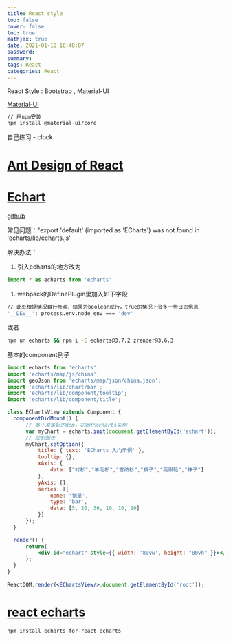 ```yaml
---
title: React style
top: false
cover: false
toc: true
mathjax: true
date: 2021-01-10 16:48:07
password:
summary:
tags: React
categories: React
---
```


React Style : Bootstrap , Material-UI

[Material-UI](https://material-ui.com/zh/getting-started/installation/)

```sh
// 用npm安装
npm install @material-ui/core
```

自己练习 - clock


# [Ant Design of React](https://ant.design/components/overview-cn/)



# [Echart](https://echarts.apache.org/zh/index.html)

[github](https://github.com/apache/incubator-echarts)

常见问题："export 'default' (imported as 'ECharts') was not found in 'echarts/lib/echarts.js'

解决办法：

1. 引入echarts的地方改为

```jsx
import * as echarts from 'echarts'
```

1. webpack的DefinePlugin里加入如下字段

```sh
// 此处根据情况自行修改，结果为boolean就行，true的情况下会多一些日志信息
'__DEV__': process.env.node_env === 'dev' 
```

或者

```sh
npm un echarts && npm i -E echarts@3.7.2 zrender@3.6.3
```

基本的component例子

```jsx
import echarts from 'echarts';
import 'echarts/map/js/china';
import geoJson from 'echarts/map/json/china.json';
import 'echarts/lib/chart/bar';
import 'echarts/lib/component/tooltip';
import 'echarts/lib/component/title';

class EChartsView extends Component {
  componentDidMount() {
      // 基于准备好的dom，初始化echarts实例
      var myChart = echarts.init(document.getElementById('echart'));
      // 绘制图表
      myChart.setOption({
          title: { text: 'ECharts 入门示例' },
          tooltip: {},
          xAxis: {
              data: ["衬衫","羊毛衫","雪纺衫","裤子","高跟鞋","袜子"]
          },
          yAxis: {},
          series: [{
              name: '销量',
              type: 'bar',
              data: [5, 20, 36, 10, 10, 20]
          }]
      });
  }

  render() {
      return(
          <div id="echart" style={{ width: '80vw', height: "80vh" }}></div>
      );
  }
}
 
ReactDOM.render(<EChartsView/>,document.getElementById('root'));
```



# [react echarts](https://github.com/hustcc/echarts-for-react)

```sh
npm install echarts-for-react echarts
```
